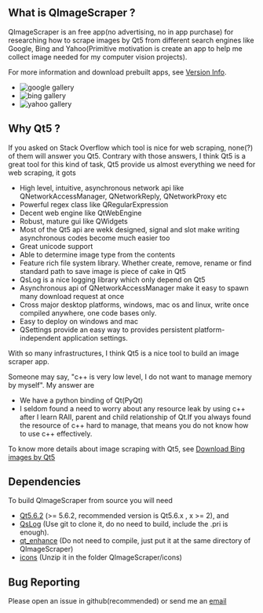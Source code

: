 What is QImageScraper ?
------------

QImageScraper is an free app(no advertising, no in app purchase) for researching how to scrape images 
by Qt5 from different search engines like Google, Bing and Yahoo(Primitive motivation is create an app 
to help me collect image needed for my computer vision projects).

For more information and download prebuilt apps, see [Version Info](https://github.com/stereomatchingkiss/QImageScraper/blob/master/VERSION_INFO.md).

- ![google gallery](
https://s15.postimg.org/5sqfv402j/gallery_0.jpg
)
- ![bing gallery](
https://s15.postimg.org/6jj60w2fv/gallery_1.jpg
)
- ![yahoo gallery](
https://s15.postimg.org/5vabhy3q3/gallery_2.jpg
)

Why Qt5 ?
------------

If you asked on Stack Overflow which tool is nice for web scraping, none(?) of them will answer you Qt5.
Contrary with those answers, I think Qt5 is a great tool for this kind of task, Qt5 provide us 
almost everything we need for web scraping, it gots

- High level, intuitive, asynchronous network api like QNetworkAccessManager, QNetworkReply, QNetworkProxy etc
- Powerful regex class like QRegularExpression
- Decent web engine like QtWebEngine
- Robust, mature gui like QWidgets
- Most of the Qt5 api are wekk designed, signal and slot make writing asynchronous codes become much easier too
- Great unicode support
- Able to determine image type from the contents
- Feature rich file system library. Whether create, remove, rename or find standard path to save image is piece of cake in Qt5
- QsLog is a nice logging library which only depend on Qt5
- Asynchronous api of QNetworkAccessManager make it easy to spawn many download request at once
- Cross major desktop platforms, windows, mac os and linux, write once compiled anywhere, one code bases only.
- Easy to deploy on windows and mac
- QSettings provide an easy way to provides persistent platform-independent application settings.

With so many infrastructures, I think Qt5 is a nice tool to build an image scraper app.

Someone may say, "c++ is very low level, I do not want to manage memory by myself".
My answer are

- We have a python binding of Qt(PyQt)
- I seldom found a need to worry about any resource leak by using c++ after I learn RAII, parent and child relationship of Qt.If you always found the resource of c++ hard to manage, that means you do not know how to use c++ effectively.

To know more details about image scraping with Qt5, see
[Download Bing images by Qt5](http://qtandopencv.blogspot.my/2017/05/scrape-bing-images-by-qwebengine.html) 

Dependencies
------------

To build QImageScraper from source you will need
- [Qt5.6.2](https://www.qt.io/download-open-source/) (>= 5.6.2, recommended version is Qt5.6.x , x >= 2), and
- [QsLog](https://bitbucket.org/codeimproved/qslog) (Use git to clone it, do no need to build, include the .pri is enough).
- [qt_enhance](https://github.com/stereomatchingkiss/qt_enhance) (Do not need to compile, just put it at the same directory of QImageScraper)
- [icons](https://www.dropbox.com/s/lrtu3abv90d4j3f/icons.7z?dl=0) (Unzip it in the folder QImageScraper/icons)

Bug Reporting
-------------

Please open an issue in github(recommended) or send me an [email](thamngapwei@gmail.com)
